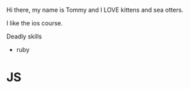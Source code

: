 Hi there, my name is Tommy and I LOVE kittens and sea otters.

I like the ios course.

Deadly skills

* ruby
# JS